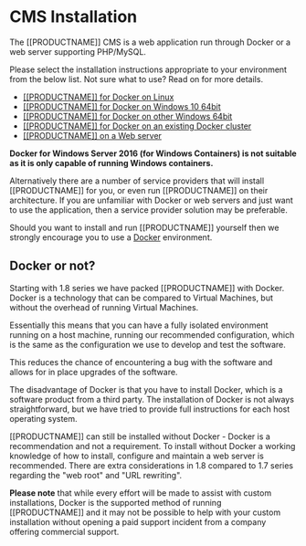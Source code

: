 <!--toc=cms_installation-->
# CMS Installation

The [[PRODUCTNAME]] CMS is a web application run through Docker or a web server
supporting PHP/MySQL.

Please select the installation instructions appropriate to your environment from
the below list. Not sure what to use? Read on for more details.

 - [[[PRODUCTNAME]] for Docker on Linux](install_docker_linux.html)
 - [[[PRODUCTNAME]] for Docker on Windows 10 64bit](install_docker_win10_64bit.html)
 - [[[PRODUCTNAME]] for Docker on other Windows 64bit](install_docker_winother_64bit.html)
 - [[[PRODUCTNAME]] for Docker on an existing Docker cluster](install_docker_without_compose.html)
 - [[[PRODUCTNAME]] on a Web server](manual_install.html)
 
**Docker for Windows Server 2016 (for Windows Containers) is not suitable as it is only capable of running
Windows containers.**

Alternatively there are a number of service providers that will install [[PRODUCTNAME]] for
you, or even run [[PRODUCTNAME]] on their architecture. If you are unfamiliar
with Docker or web servers and just want to use the application, then a service provider
solution may be preferable.

Should you want to install and run [[PRODUCTNAME]] yourself then we strongly
encourage you to use a [Docker](install_docker.html) environment.

## Docker or not?
Starting with 1.8 series we have packed [[PRODUCTNAME]] with Docker. Docker is
a technology that can be compared to Virtual Machines, but without the overhead
of running Virtual Machines.

Essentially this means that you can have a fully isolated environment running
on a host machine, running our recommended configuration, which is the same
as the configuration we use to develop and test the software.

This reduces the chance of encountering a bug with the software and allows
for in place upgrades of the software.

The disadvantage of Docker is that you have to install Docker, which is a software
product from a third party. The installation of Docker is not always straightforward,
but we have tried to provide full instructions for each host operating system.

[[PRODUCTNAME]] can still be installed without Docker - Docker is a recommendation
and not a requirement. To install without Docker a working knowledge of how to
install, configure and maintain a web server is recommended. There are extra
considerations in 1.8 compared to 1.7 series regarding the "web root" and
"URL rewriting".

**Please note** that while every effort will be made to assist with custom
installations, Docker is the supported method of running [[PRODUCTNAME]] and it
may not be possible to help with your custom installation without opening a paid
support incident from a company offering commercial support.
